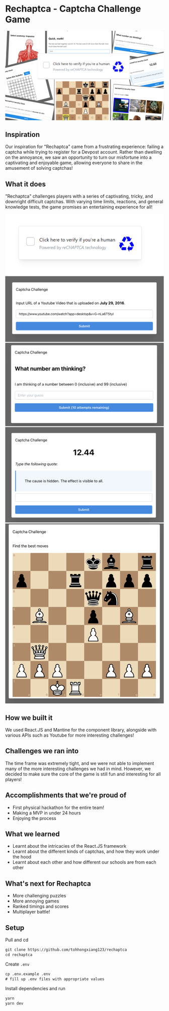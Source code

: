 # Rechaptca - Captcha Challenge Game

![](screenshots/cover.png)

## Inspiration

Our inspiration for "Rechaptca" came from a frustrating experience: failing a captcha while trying to register for a Devpost account. Rather than dwelling on the annoyance, we saw an opportunity to turn our misfortune into a captivating and enjoyable game, allowing everyone to share in the amusement of solving captchas!

## What it does

"Rechaptca" challenges players with a series of captivating, tricky, and downright difficult captchas. With varying time limits, reactions, and general knowledge tests, the game promises an entertaining experience for all!

![](screenshots/landing-page.png)
![](screenshots/challenge-1.png)
![](screenshots/challenge-2.png)
![](screenshots/challenge-3.png)
![](screenshots/challenge-4.png)

## How we built it

We used React.JS and Mantine for the component library, alongside with various APIs such as Youtube for more interesting challenges!

## Challenges we ran into

The time frame was extremely tight, and we were not able to implement many of the more interesting challenges we had in mind. However, we decided to make sure the core of the game is still fun and interesting for all players!

## Accomplishments that we're proud of

- First physical hackathon for the entire team!
- Making a MVP in under 24 hours
- Enjoying the process

## What we learned

- Learnt about the intricacies of the React.JS framework
- Learnt about the different kinds of captchas, and how they work under the hood
- Learnt about each other and how different our schools are from each other

## What's next for Rechaptca

- More challenging puzzles
- More annoying games
- Ranked timings and scores
- Multiplayer battle!



## Setup

Pull and cd

```
git clone https://github.com/tohhongxiang123/rechaptca
cd rechaptca
```
Create `.env`

```
cp .env.example .env
# fill up .env files with appropriate values
```

Install dependencies and run

```
yarn
yarn dev
```